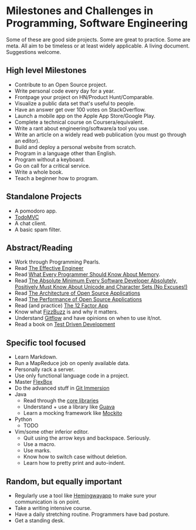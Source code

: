 # Milestones and Challenges in Programming, Software Engineering

Some of these are good side projects. Some are great to practice. Some are meta. All aim to be timeless or at least widely applicable. A living document. Suggestions welcome.

## High level Milestones
- Contribute to an Open Source project.
- Write personal code every day for a year.
- Frontpage your project on HN/Product Hunt/Comparable.
- Visualize a public data set that's useful to people.
- Have an answer get over 100 votes on StackOverflow.
- Launch a mobile app on the Apple App Store/Google Play.
- Complete a technical course on Coursera/equivalent.
- Write a rant about engineering/software/a tool you use.
- Write an article on a widely read web publication (you must go through an editor).
- Build and deploy a personal website from scratch.
- Program in a language other than English.
- Program without a keyboard.
- Go on call for a critical service.
- Write a whole book.
- Teach a beginner how to program.

## Standalone Projects
- A pomodoro app.
- [TodoMVC](http://todomvc.com/)
- A chat client.
- A basic spam filter.

## Abstract/Reading
- Work through Programming Pearls.
- Read [The Effective Engineer](http://www.theeffectiveengineer.com/)
- Read [What Every Programmer Should Know About Memory](https://www.akkadia.org/drepper/cpumemory.pdf).
- Read [The Absolute Minimum Every Software Developer Absolutely, Positively Must Know About Unicode and Character Sets (No Excuses!)](http://www.joelonsoftware.com/articles/Unicode.html)
- Read [The Architecture of Open Source Applications](http://aosabook.org/en/index.html)
- Read [The Performance of Open Source Applications](http://aosabook.org/en/posa/introduction.html)
- Read (and practice) [The 12 Factor App](http://12factor.net/)
- Know what [FizzBuzz](http://c2.com/cgi/wiki?FizzBuzzTest) is and why it matters.
- Understand [Gitflow](http://jeffkreeftmeijer.com/2010/why-arent-you-using-git-flow/) and have opinions on when to use it/not.
- Read a book on [Test Driven Development](http://www.amazon.com/Test-Driven-Development-By-Example/dp/0321146530)

## Specific tool focused
- Learn Markdown.
- Run a MapReduce job on openly available data.
- Personally rack a server.
- Use only functional language code in a project.
- Master [FlexBox](https://css-tricks.com/snippets/css/a-guide-to-flexbox)
- Do the advanced stuff in [Git Immersion](www.gitimmersion.com)
- Java
  - Read through the [core libraries](http://openjdk.java.net/groups/core-libs/)
  - Understand + use a library like [Guava](https://code.google.com/p/guava-libraries/)
  - Learn a mocking framework like [Mockito](http://site.mockito.org/)
- Python
  - TODO
- Vim/some other inferior editor.
  - Quit using the arrow keys and backspace. Seriously.
  - Use a macro.
  - Use marks.
  - Know how to switch case without deletion.
  - Learn how to pretty print and auto-indent.

## Random, but equally important
- Regularly use a tool like [Hemingwayapp](http://www.hemingwayapp.com/) to make sure your communication is on point.
- Take a writing intensive course.
- Have a daily stretching routine. Programmers have bad posture.
- Get a standing desk.
